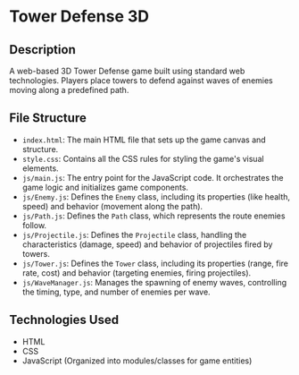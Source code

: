 # Tower Defense 3D

## Description

A web-based 3D Tower Defense game built using standard web technologies. Players place towers to defend against waves of enemies moving along a predefined path.

## File Structure

*   `index.html`: The main HTML file that sets up the game canvas and structure.
*   `style.css`: Contains all the CSS rules for styling the game's visual elements.
*   `js/main.js`: The entry point for the JavaScript code. It orchestrates the game logic and initializes game components.
*   `js/Enemy.js`: Defines the `Enemy` class, including its properties (like health, speed) and behavior (movement along the path).
*   `js/Path.js`: Defines the `Path` class, which represents the route enemies follow.
*   `js/Projectile.js`: Defines the `Projectile` class, handling the characteristics (damage, speed) and behavior of projectiles fired by towers.
*   `js/Tower.js`: Defines the `Tower` class, including its properties (range, fire rate, cost) and behavior (targeting enemies, firing projectiles).
*   `js/WaveManager.js`: Manages the spawning of enemy waves, controlling the timing, type, and number of enemies per wave.

## Technologies Used

*   HTML
*   CSS
*   JavaScript (Organized into modules/classes for game entities)